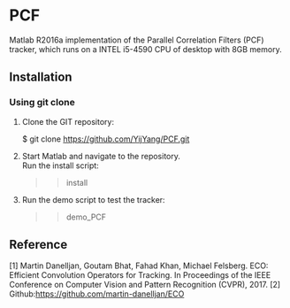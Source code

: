# PCF

Matlab R2016a implementation of the Parallel Correlation Filters (PCF) tracker, which runs on a INTEL i5-4590 CPU of desktop with 8GB memory.

## Installation

### Using git clone

1. Clone the GIT repository:

   $ git clone https://github.com/YijYang/PCF.git

2. Start Matlab and navigate to the repository.  
   Run the install script:

   >> install

3. Run the demo script to test the tracker:

   >> demo_PCF
   
## Reference

[1] Martin Danelljan, Goutam Bhat, Fahad Khan, Michael Felsberg. ECO: Efficient Convolution Operators for Tracking. In Proceedings of the IEEE Conference on Computer Vision and Pattern Recognition (CVPR), 2017.
[2] Github:https://github.com/martin-danelljan/ECO 
